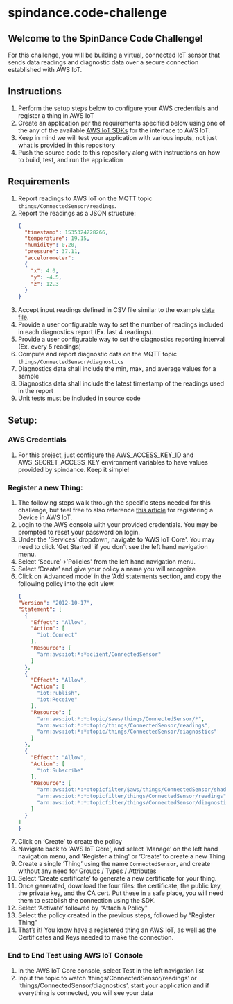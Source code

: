 # spindance.code-challenge
## Welcome to the SpinDance Code Challenge!

For this challenge, you will be building a virtual, connected IoT sensor that sends data readings and diagnostic data over a secure connection established with AWS IoT. 

## Instructions
1. Perform the setup steps below to configure your AWS credentials and register a thing in AWS IoT
1. Create an application per the requirements specified below using one of the any of the available [AWS IoT SDKs](https://docs.aws.amazon.com/iot/latest/developerguide/iot-sdks.html) for the interface to AWS IoT.
1. Keep in mind we will test your application with various inputs, not just what is provided in this repository
1. Push the source code to this repository along with instructions on how to build, test, and run the application

## Requirements

1. Report readings to AWS IoT on the MQTT topic `things/ConnectedSensor/readings`. 
1. Report the readings as a JSON structure:
    ```json
    {
      "timestamp": 1535324228266,
      "temperature": 19.15,
      "humidity": 0.20,
      "pressure": 37.11,
      "accelorometer": 
      { 
        "x": 4.0, 
        "y": -4.5, 
        "z": 12.3
      }
    }
    ```
1. Accept input readings defined in CSV file similar to the example [data file](data/readings.csv).
1. Provide a user configurable way to set the number of readings included in each diagnostics report (Ex. last 4 readings).
1. Provide a user configurable way to set the diagnostics reporting interval (Ex. every 5 readings)
1. Compute and report diagnostic data on the MQTT topic `things/ConnectedSensor/diagnostics`
1. Diagnostics data shall include the min, max, and average values for a sample
1. Diagnostics data shall include the latest timestamp of the readings used in the report
1. Unit tests must be included in source code

## Setup:

### AWS Credentials
1. For this project, just configure the AWS_ACCESS_KEY_ID and AWS_SECRET_ACCESS_KEY environment variables to have values provided by spindance. Keep it simple!

### Register a new Thing:
1. The following steps walk through the specific steps needed for this challenge, but feel free to also reference [this article](https://docs.aws.amazon.com/iot/latest/developerguide/register-device.html) for registering a Device in AWS IoT.
1. Login to the AWS console with your provided credentials. You may be prompted to reset your password on login.
1. Under the 'Services' dropdown, navigate to ‘AWS IoT Core'. You may need to click 'Get Started' if you don't see the left hand navigation menu.
1. Select ‘Secure’->’Policies' from the left hand navigation menu.
1. Select ‘Create’ and give your policy a name you will recognize
1. Click on ‘Advanced mode’ in the ‘Add statements section, and copy the following policy into the edit view.
    ```json
    {
    "Version": "2012-10-17",
    "Statement": [
      {
        "Effect": "Allow",
        "Action": [
          "iot:Connect"
        ],
        "Resource": [
          "arn:aws:iot:*:*:client/ConnectedSensor"
        ]
      },
      {
        "Effect": "Allow",
        "Action": [
          "iot:Publish",
          "iot:Receive"
        ],
        "Resource": [
          "arn:aws:iot:*:*:topic/$aws/things/ConnectedSensor/*",
          "arn:aws:iot:*:*:topic/things/ConnectedSensor/readings",
          "arn:aws:iot:*:*:topic/things/ConnectedSensor/diagnostics"
        ]
      },
      {
        "Effect": "Allow",
        "Action": [
          "iot:Subscribe"
        ],
        "Resource": [
          "arn:aws:iot:*:*:topicfilter/$aws/things/ConnectedSensor/shadow/*",
          "arn:aws:iot:*:*:topicfilter/things/ConnectedSensor/readings",
          "arn:aws:iot:*:*:topicfilter/things/ConnectedSensor/diagnostics"
        ]
      }
    ]
    }
    ```
1. Click on ‘Create’ to create the policy
1. Navigate back to 'AWS IoT Core', and select ‘Manage’ on the left hand navigation menu, and 'Register a thing' or ‘Create’ to create a new Thing
1. Create a single ‘Thing’ using the name `ConnectedSensor`, and create without any need for Groups / Types / Attributes
1. Select ‘Create certificate’ to generate a new certificate for your thing.
1. Once generated, download the four files: the certificate, the public key, the private key, and the CA cert. Put these in a safe place, you will need them to establish the connection using the SDK.
1. Select ‘Activate’ followed by “Attach a Policy"
1. Select the policy created in the previous steps, followed by “Register Thing"
1. That’s it! You know have a registered thing an AWS IoT, as well as the Certificates and Keys needed to make the connection.

### End to End Test using AWS IoT Console
1. In the AWS IoT Core console, select Test in the left navigation list
1. Input the topic to watch 'things/ConnectedSensor/readings’ or 'things/ConnectedSensor/diagnostics’, start your application and if everything is connected, you will see your data
